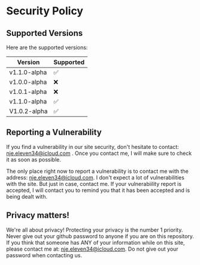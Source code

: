 # Security Policy

## Supported Versions
Here are the supported versions:

| Version       | Supported          |
| -------       | ------------------ |
| v1.1.0-alpha   | :white_check_mark:
| v1.0.0-alpha   | ❌ |
| v1.0.1-alpha   | ❌ |
| v1.1.0-alpha  |  :white_check_mark: |
| V1.0.2-alpha   | :white_check_mark: |


## Reporting a Vulnerability

If you find a vulnerability in our site security, don't hesitate to contact: nje.eleven34@icloud.com .
Once you contact me, I will make sure to check it as soon as possible. 

The only place right now to report a vulnerability is to contact me with the address: nje.eleven34@icloud.com. I don't expect a lot of vulnerabilities with the site. But just in case,
contact me. If your vulnerabiility report is accepted, I will contact you to remind you that it has been accepted and is being dealt with. 

## Privacy matters!

We're all about privacy! Protecting your privacy is the number 1 priority. Never give out your github password to anyone if you are on this repository. If you think that someone
has ANY of your information while on this site, please contact me at: nje.eleven34@icloud.com. Do not give out your password when contacting us. 

